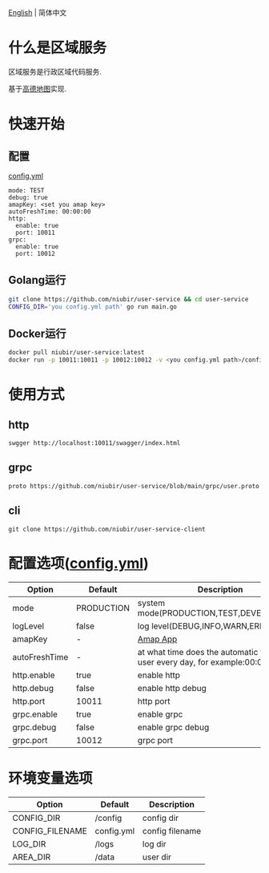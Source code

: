 [English](https://github.com/niubir/user-service/blob/main/helper/README-en.md) | 简体中文

# 什么是区域服务

区域服务是行政区域代码服务.

基于[高德地图](https://console.amap.com)实现.

# 快速开始

## 配置

[config.yml](https://github.com/niubir/user-service/blob/main/config/config.yml)
```
mode: TEST
debug: true
amapKey: <set you amap key>
autoFreshTime: 00:00:00
http:
  enable: true
  port: 10011
grpc:
  enable: true
  port: 10012
```

## Golang运行

```sh
git clone https://github.com/niubir/user-service && cd user-service
CONFIG_DIR='you config.yml path' go run main.go
```

## Docker运行

```sh
docker pull niubir/user-service:latest
docker run -p 10011:10011 -p 10012:10012 -v <you config.yml path>/config:/config -d niubir/user-service:latest
```

# 使用方式

## http

```
swgger http://localhost:10011/swagger/index.html
```

## grpc

```
proto https://github.com/niubir/user-service/blob/main/grpc/user.proto
```

## cli

```
git clone https://github.com/niubir/user-service-client
```

# 配置选项([config.yml](https://github.com/niubir/user-service/blob/main/config/config.yml))

| Option | Default | Description |
| - | - | - |
| mode | PRODUCTION | system mode(PRODUCTION,TEST,DEVELOPMENT) |
| logLevel | false | log level(DEBUG,INFO,WARN,ERROR) |
| amapKey | - | [Amap App](https://console.amap.com/dev/key/app) |
| autoFreshTime | - | at what time does the automatic fresh of user every day, for example:00:00:00 |
| http.enable | true | enable http |
| http.debug | false | enable http debug |
| http.port | 10011 | http port |
| grpc.enable | true | enable grpc |
| grpc.debug | false | enable grpc debug |
| grpc.port | 10012 | grpc port |

# 环境变量选项
| Option | Default | Description |
| - | - | - |
| CONFIG_DIR | /config | config dir |
| CONFIG_FILENAME | config.yml | config filename |
| LOG_DIR | /logs | log dir |
| AREA_DIR | /data | user dir |

